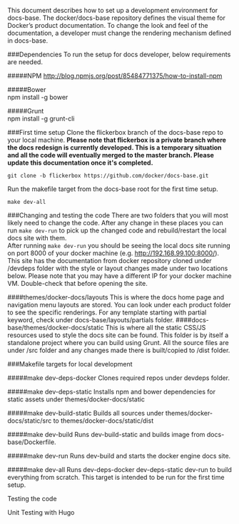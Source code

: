 This document describes how to set up a development environment for docs-base. The docker/docs-base repository defines the visual theme for Docker’s product documentation. To change the look and feel of the documentation, a developer must change the rendering mechanism defined in docs-base.

###Dependencies
To run the setup for docs developer, below requirements are needed.  

#####NPM
	http://blog.npmjs.org/post/85484771375/how-to-install-npm  

#####Bower  
	npm install -g bower  

#####Grunt  
	npm install -g grunt-cli  

###First time setup
Clone the flickerbox branch of the docs-base repo to your local machine. **Please note that flickerbox is a private branch where the docs redesign is currently developed. This is a temporary situation and all the code will eventually merged to the master branch. Please update this documentation once it's completed.**

	git clone -b flickerbox https://github.com/docker/docs-base.git

Run the makefile target from the docs-base root  for the first time setup.

	make dev-all

###Changing and testing the code
There are two folders that you will most likely need to change the code. After any change in these places you can run `make dev-run` to pick up the changed code and rebuild/restart the local docs site with them.  
After running `make dev-run` you should be seeing the local docs site running on port 8000 of your docker machine (e.g. http://192.168.99.100:8000/). This site has the documentation from docker repository cloned under /devdeps folder with the style or layout changes made under two locations below. Please note that you may have a different IP for your docker machine VM. Double-check that before opening the site.

####themes/docker-docs/layouts
This is where the docs home page and navigation menu layouts are stored. You can look under each product folder to see the specific renderings. For any template starting with partial keyword, check under docs-base/layouts/partials folder.
####docs-base/themes/docker-docs/static
This is where all the static CSS/JS resources used to style the docs site can be found. This folder is by itself a standalone project where you can build using Grunt. All the source files are under /src folder and any changes made there is built/copied to /dist folder.

###Makefile targets for local development

#####make dev-deps-docker
Clones required repos under devdeps folder.

#####make dev-deps-static
Installs npm and bower dependencies for static assets under themes/docker-docs/static

#####make dev-build-static
Builds all sources under themes/docker-docs/static/src to themes/docker-docs/static/dist

#####make dev-build
Runs dev-build-static and builds image from docs-base/Dockerfile.

#####make dev-run
Runs dev-build and starts the docker engine docs site.

#####make dev-all
Runs dev-deps-docker dev-deps-static dev-run to build everything from scratch. This target is intended to be run for the first time setup.


Testing the code

Unit Testing with Hugo
